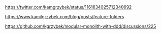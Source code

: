 https://twitter.com/kamgrzybek/status/1161634025712340992

https://www.kamilgrzybek.com/blog/posts/feature-folders

https://github.com/kgrzybek/modular-monolith-with-ddd/discussions/225
